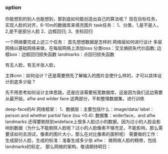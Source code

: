 ### option
你能想到的别人也能想到，那到底如何能创造出自己的算法呢？
现在目标任务，实现人脸的对齐，6-10m的数据库来填充图片
task任务：
1、分类，1,是不是人，2,是不是部分人脸
2、边框回归;
3、坐标回归


一个网络要完成上述三个任务：
首先想想数据是怎样的
网络层如何进行设计
多层网络以基础网络来做，在每层网络上添加loss
分类loss：交叉熵损失代价函数;
边框box：边框回归损失函数
landmarks：点回归损失函数

有无人脸，有无半张人脸，

主体cnn：如何设计？还是需要预先了解输入的图片会使什么样的，才可以具体设计到底多少层？

先不用思考如何设计主体思路，还是应该需要拓宽数据库，这是因为我们这边需要从最开始，aflw and wilder face 这两部分，不和整理数据集，进行训练

deep-face的AI 网络框架：
1、数据层：主要包括什么：image/data/  label：person and whether partial face (iou <0.4):
数据集：widerface，and aflw landmarks
还得要剔除到wideface上很多人脸过小的数据，因为过小的人脸会影响到数据（为什么不能剔除人脸呢？过小的人脸像素不够充足，不能影响，那么需要该如何去测试，像素的图片大小，那么在对比像素的面积呢）
需要做的工作：生成部分人脸，生成的标准：准备生成多少张
aflw：  做网络人脸的精修，包括landmarks的标定，
那么网络的架构，敬请期待明日：
